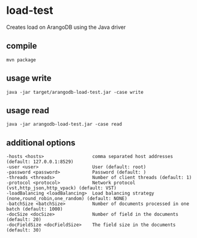 # load-test

Creates load on ArangoDB using the Java driver


## compile

```
mvn package
```

## usage write

```
java -jar target/arangodb-load-test.jar -case write
```

## usage read

```
java -jar arangodb-load-test.jar -case read
```

## additional options

```
-hosts <hosts>                  comma separated host addresses (default: 127.0.0.1:8529)
-user <user>                    User (default: root)
-password <password>            Password (default: )
-threads <threads>              Number of client threads (default: 1)
-protocol <protocol>            Network protocol (vst,http_json,http_vpack) (default: VST)
-loadBalancing <loadBalancing>  Load balancing strategy (none,round_robin,one_random) (default: NONE)
-batchSize <batchSize>          Number of documents processed in one batch (default: 1000)
-docSize <docSize>              Number of field in the documents (default: 20)
-docFieldSize <docFieldSize>    The field size in the documents (default: 30)
```
